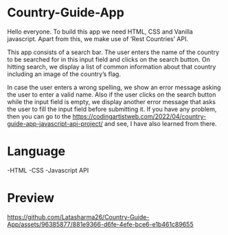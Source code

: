 # Country-Guide-App
Hello everyone.  To build this app we need HTML, CSS and Vanilla javascript. Apart from this, we make use of ‘Rest Countries’ API.
 
This app consists of a search bar. The user enters the name of the country to be searched for in this input field and clicks on the search button. On hitting search, we display a list of common information about that country including an image of the country’s flag.
 
In case the user enters a wrong spelling, we show an error message asking the user to enter a valid name. Also if the user clicks on the search button while the input field is empty, we display another error message that asks the user to fill the input field before submitting it.
 If you have any problem, then you can go to the https://codingartistweb.com/2022/04/country-guide-app-javascript-api-project/ and see, I have also learned from there.

 # Language 
 -HTML
 -CSS
 -Javascript API

 # Preview
 

https://github.com/Latasharma26/Country-Guide-App/assets/96385877/881e9366-d6fe-4efe-bce6-e1b461c89655


 
